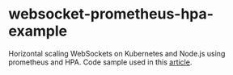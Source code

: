 # websocket-prometheus-hpa-example
Horizontal scaling WebSockets on Kubernetes and Node.js using prometheus and HPA. Code sample used in this [article](https://www.shebanglabs.io/horizontal-scaling-websocket-on-kubernetes-and-nodejs/).

